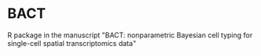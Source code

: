 # BACT
R package in the manuscript "BACT: nonparametric Bayesian cell typing for single-cell spatial transcriptomics data"
